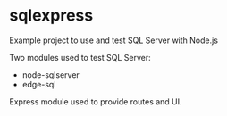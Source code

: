 sqlexpress
==========

Example project to use and test SQL Server with Node.js

Two modules used to test SQL Server:

* node-sqlserver
* edge-sql

Express module used to provide routes and UI.